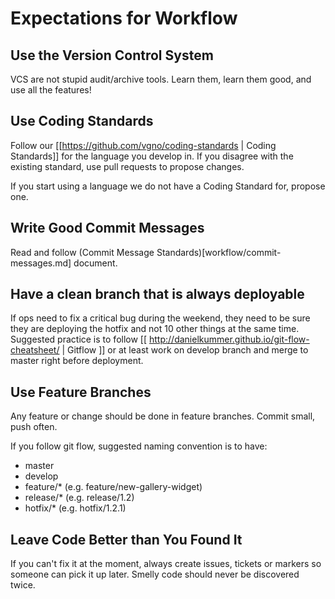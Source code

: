# Expectations for Workflow

## Use the Version Control System

VCS are not stupid audit/archive tools. Learn them, learn them good, and use all the features!

## Use Coding Standards

Follow our [[https://github.com/vgno/coding-standards | Coding Standards]] for the language you develop in. If you disagree with the existing standard, use pull requests to propose changes.

If you start using a language we do not have a Coding Standard for, propose one.

## Write Good Commit Messages

Read and follow (Commit Message Standards)[workflow/commit-messages.md] document.

## Have a clean branch that is always deployable

If ops need to fix a critical bug during the weekend, they need to be sure they are deploying the hotfix and not 10 other things at the same time. Suggested practice is to follow [[ http://danielkummer.github.io/git-flow-cheatsheet/ | Gitflow ]] or at least work on develop branch and merge to master right before deployment.

## Use Feature Branches

Any feature or change should be done in feature branches. Commit small, push often.

If you follow git flow, suggested naming convention is to have:

  - master
  - develop
  - feature/* (e.g. feature/new-gallery-widget)
  - release/* (e.g. release/1.2)
  - hotfix/* (e.g. hotfix/1.2.1)

## Leave Code Better than You Found It

If you can't fix it at the moment, always create issues, tickets or markers so someone can pick it up later. Smelly code should never be discovered twice.
